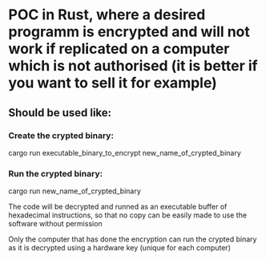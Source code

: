 # POC in Rust, where a desired programm is encrypted and will not work if replicated on a computer which is not authorised (it is better if you want to sell it for example)

## Should be used like:
### Create the crypted binary:
cargo run executable_binary_to_encrypt new_name_of_crypted_binary

### Run the crypted binary:
cargo run new_name_of_crypted_binary

The code will be decrypted and runned as an executable buffer of hexadecimal instructions, so that no copy can be easily made to use the software without permission

Only the computer that has done the encryption can run the crypted binary as it is decrypted using a hardware key (unique for each computer)
